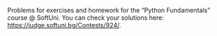 Problems for exercises and homework for the “Python Fundamentals” course @ SoftUni.
You can check your solutions here: https://judge.softuni.bg/Contests/924/.
